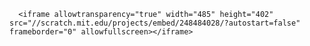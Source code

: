       <iframe allowtransparency="true" width="485" height="402" src="//scratch.mit.edu/projects/embed/248484028/?autostart=false" frameborder="0" allowfullscreen></iframe>
